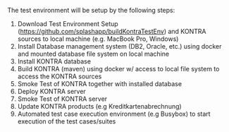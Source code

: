 The test environment will be setup by the following steps:

1. Download Test Environment Setup (<https://github.com/splashapp/buildKontraTestEnv>) and KONTRA sources to local machine (e.g. MacBook Pro, Windows)
2. Install Database management system (DB2, Oracle, etc.) using docker and mounted database file system on local machine
  1. Install KONTRA database
3. Build KONTRA (maven) using docker w/ access to local file system to access the KONTRA sources
  1. Smoke Test of KONTRA together with installed database
4. Deploy KONTRA server
  1. Smoke Test of KONTRA server
5. Update KONTRA products (e.g Kreditkartenabrechnung)
6. Automated test case execution environment (e.g Busybox) to start execution of the test cases/suites